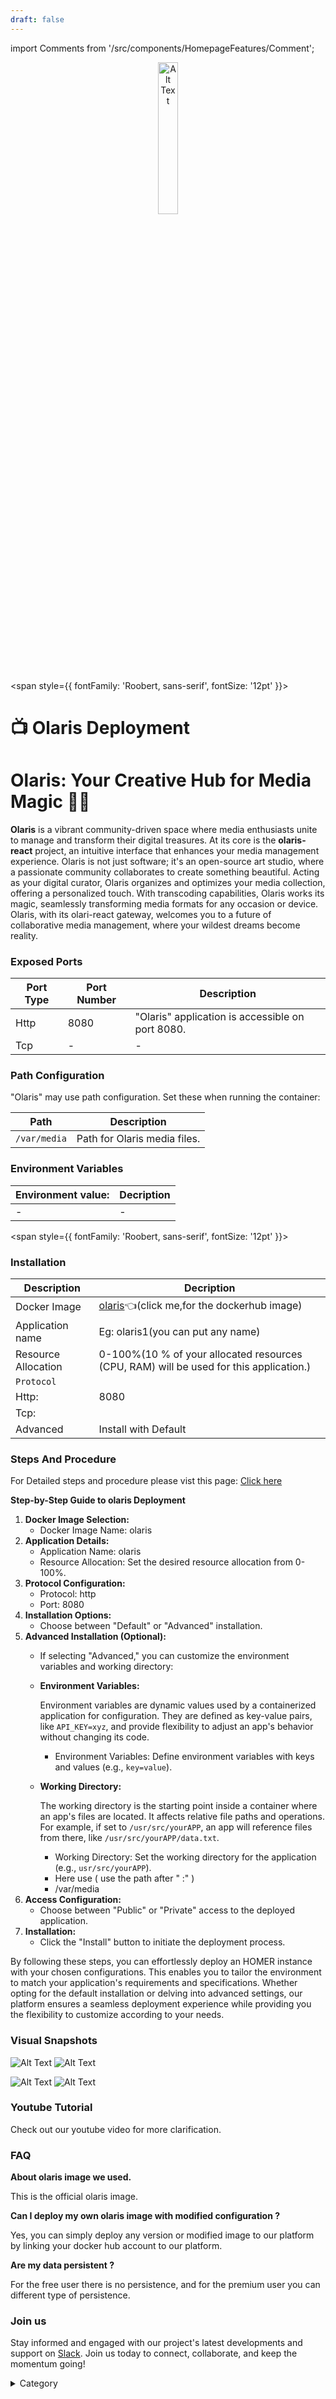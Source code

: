 ```yaml
---
draft: false
---
```

import Comments from '/src/components/HomepageFeatures/Comment';

<p align="center">
  <img src="/img/sffw.jpg" alt="Alt Text" width="25%"/>
</p> 

<span style={{ fontFamily: 'Roobert, sans-serif', fontSize: '12pt' }}>

# 📺 Olaris Deployment

# Olaris: Your Creative Hub for Media Magic 🎨🔮

**Olaris** is a vibrant community-driven space where media enthusiasts unite to manage and transform their digital treasures. At its core is the **olaris-react** project, an intuitive interface that enhances your media management experience. Olaris is not just software; it's an open-source art studio, where a passionate community collaborates to create something beautiful. Acting as your digital curator, Olaris organizes and optimizes your media collection, offering a personalized touch. With transcoding capabilities, Olaris works its magic, seamlessly transforming media formats for any occasion or device. Olaris, with its olari-react gateway, welcomes you to a future of collaborative media management, where your wildest dreams become reality.
### Exposed Ports

| Port Type | Port Number | Description                                 |
| --------- | ----------- | ------------------------------------------- |
| Http      | 8080        | "Olaris" application is accessible on port 8080. |
| Tcp       | -           | -             |

### Path Configuration

"Olaris" may use path configuration. Set these when running the container:

| Path            | Description                   |
| --------------- | ----------------------------- |
| `/var/media`    | Path for Olaris media files.  |



### Environment Variables


|   **Environment value:**          | Decription                                                                                                               | 
| --------------------- | ------                                                                                                                   | 
|-       |  -                              |


</span>


<span style={{ fontFamily: 'Roobert, sans-serif', fontSize: '12pt' }}>

### Installation

|  Description          | Decription                                                                                                               | 
| --------------------- | ------                                                                                                                   | 
| Docker Image          |  [olaris](https://hub.docker.com/r/olaristv/olaris-server)👈(click me,for the dockerhub image)                                   |
| Application name      |  Eg: olaris1(you can put any name)                                                                                        | 
| Resource Allocation   |  0-100%(10 % of your allocated resources (CPU, RAM) will be used for this application.)                                  | 
| `Protocol`            |                                                                                                                          | 
|  Http:                | 8080                                                                                                                      |
|  Tcp:                 |                                                                                                                          | 
|    Advanced           |    Install with Default                                                                                                  |
                                                                     


### Steps And Procedure

For Detailed steps and procedure please vist this page: [Click here](https://techscaleinfinite.github.io/introduction/cloud-float/Steps%20and%20procedure)



**Step-by-Step Guide to olaris Deployment**

1. **Docker Image Selection:**
   * Docker Image Name: olaris
2. **Application Details:**
   * Application Name: olaris
   * Resource Allocation: Set the desired resource allocation from 0-100%.
3. **Protocol Configuration:**
   * Protocol: http
   * Port: 8080
4. **Installation Options:**
   * Choose between "Default" or "Advanced" installation.
5. **Advanced Installation (Optional):**
   * If selecting "Advanced," you can customize the environment variables and working directory:
   *   **Environment Variables:**

       Environment variables are dynamic values used by a containerized application for configuration. They are defined as key-value pairs, like `API_KEY=xyz`, and provide flexibility to adjust an app's behavior without changing its code.

       * Environment Variables: Define environment variables with keys and values (e.g., `key=value`).
   *   **Working Directory:**

       The working directory is the starting point inside a container where an app's files are located. It affects relative file paths and operations. For example, if set to `/usr/src/yourAPP`, an app will reference files from there, like `/usr/src/yourAPP/data.txt`.

       * Working Directory: Set the working directory for the application (e.g., `usr/src/yourAPP`).
       * Here use ( use the path after   " :"  )
       * /var/media
6. **Access Configuration:**
   * Choose between "Public" or "Private" access to the deployed application.
7. **Installation:**
   * Click the "Install" button to initiate the deployment process.

By following these steps, you can effortlessly deploy an HOMER instance with your chosen configurations. This enables you to tailor the environment to match your application's requirements and specifications. Whether opting for the default installation or delving into advanced settings, our platform ensures a seamless deployment experience while providing you the flexibility to customize according to your needs.

### Visual Snapshots

![Alt Text](/img/bb.jpg)
![Alt Text](/img/bbf.jpg)

![Alt Text](/img/jjt.jpg)
![Alt Text](/img/hjhj.jpg)

### Youtube Tutorial&#x20;

Check out our youtube video for more clarification.



### FAQ

**About olaris image we used.**

This is the official olaris image.

**Can I deploy my own olaris image with modified configuration ?**

Yes, you can simply deploy any version or modified image to our platform by linking your docker hub account to our platform.

**Are my data persistent ?**

For the free user there is no persistence, and for the premium user you can different type of persistence.

### Join us

Stay informed and engaged with our project's latest developments and support on [Slack](https://app.slack.com/client/T04QS32JX6E/C04QKEWE146). Join us today to connect, collaborate, and keep the momentum going!&#x20;

<details>

<summary>Category</summary>

Kubernetes, cloud computing, DevOps, cloud services, hosting platform, container orchestration, cloud infrastructure, cloud deployment, cloud management, cloud technology, cloud solutions, media, entertainment, olaris

</details>

</span>
<Comments />